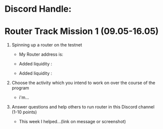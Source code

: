 # Discord Handle: 
# Router Track Mission 1 (09.05-16.05)

1) Spinning up a router on the testnet

    - My Router address is: 

    - Added liquidity : 
       
    - Added liquidity :
      
2) Choose the activity which you intend to work on over the course of the program

    - i'm...

3) Answer questions and help others to run router in this Discord channel (1-10 points)
    - This week I helped...(link on message or screenshot)
